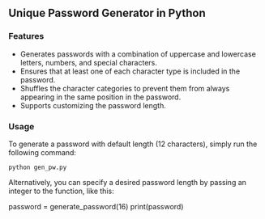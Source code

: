 ## Unique Password Generator in Python

### Features
- Generates passwords with a combination of uppercase and lowercase letters, numbers, and special characters.
- Ensures that at least one of each character type is included in the password.
- Shuffles the character categories to prevent them from always appearing in the same position in the password.
- Supports customizing the password length.

### Usage
To generate a password with default length (12 characters), simply run the following command:

```
python gen_pw.py
```

Alternatively, you can specify a desired password length by passing an integer to the function, like this:

password = generate_password(16)
print(password)
